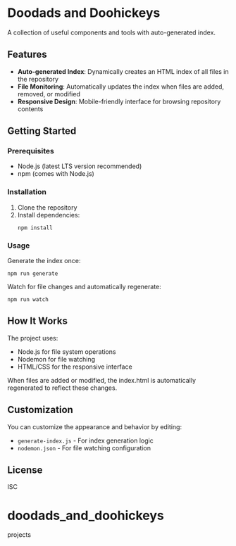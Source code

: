 # Doodads and Doohickeys

A collection of useful components and tools with auto-generated index.

## Features

- **Auto-generated Index**: Dynamically creates an HTML index of all files in the repository
- **File Monitoring**: Automatically updates the index when files are added, removed, or modified
- **Responsive Design**: Mobile-friendly interface for browsing repository contents

## Getting Started

### Prerequisites

- Node.js (latest LTS version recommended)
- npm (comes with Node.js)

### Installation

1. Clone the repository
2. Install dependencies:
   ```
   npm install
   ```

### Usage

Generate the index once:
```
npm run generate
```

Watch for file changes and automatically regenerate:
```
npm run watch
```

## How It Works

The project uses:
- Node.js for file system operations
- Nodemon for file watching
- HTML/CSS for the responsive interface

When files are added or modified, the index.html is automatically regenerated to reflect these changes.

## Customization

You can customize the appearance and behavior by editing:
- `generate-index.js` - For index generation logic
- `nodemon.json` - For file watching configuration

## License

ISC

# doodads_and_doohickeys
 projects
